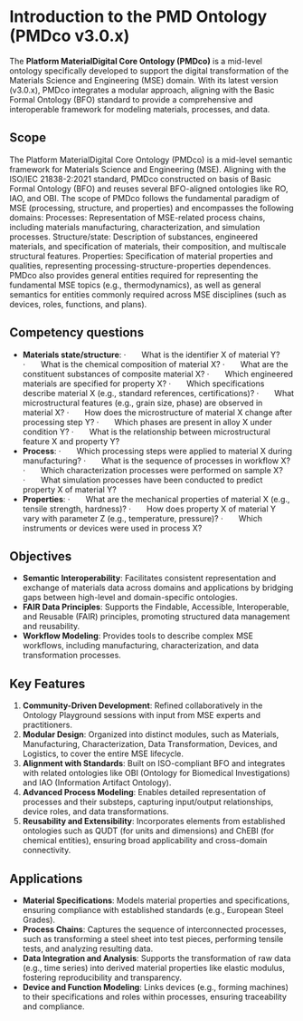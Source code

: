 # Introduction to the PMD Ontology (PMDco v3.0.x)  

The **Platform MaterialDigital Core Ontology (PMDco)** is a mid-level ontology specifically developed to support the digital transformation of the Materials Science and Engineering (MSE) domain. With its latest version (v3.0.x), PMDco integrates a modular approach, aligning with the Basic Formal Ontology (BFO) standard to provide a comprehensive and interoperable framework for modeling materials, processes, and data.

## Scope
The Platform MaterialDigital Core Ontology (PMDco) is a mid-level semantic framework for Materials Science and Engineering (MSE). Aligning with the ISO/IEC 21838-2:2021 standard, PMDco constructed on basis of Basic Formal Ontology (BFO) and reuses several BFO-aligned ontologies like RO, IAO, and OBI. The scope of PMDco follows the fundamental paradigm of MSE (processing, structure, and properties) and encompasses the following domains:
Processes: Representation of MSE-related process chains, including materials manufacturing, characterization, and simulation processes.
Structure/state: Description of substances, engineered materials, and specification of materials, their composition, and multiscale structural features.
Properties: Specification of material properties and qualities, representing processing-structure-properties dependences.
PMDco also provides general entities required for representing the fundamental MSE topics (e.g., thermodynamics), as well as general semantics for entities commonly required across MSE disciplines (such as devices, roles, functions, and plans).

## Competency questions
- **Materials state/structure**:
·       What is the identifier X of material Y?
·       What is the chemical composition of material X?
·       What are the constituent substances of composite material X?
·       Which engineered materials are specified for property X?
·       Which specifications describe material X (e.g., standard references, certifications)?
·       What microstructural features (e.g., grain size, phase) are observed in material X?
·       How does the microstructure of material X change after processing step Y?
·       Which phases are present in alloy X under condition Y?
·       What is the relationship between microstructural feature X and property Y?
- **Process**:
·       Which processing steps were applied to material X during manufacturing?
·       What is the sequence of processes in workflow X?
·       Which characterization processes were performed on sample X?
·       What simulation processes have been conducted to predict property X of material Y?
- **Properties**:
·       What are the mechanical properties of material X (e.g., tensile strength, hardness)?
·       How does property X of material Y vary with parameter Z (e.g., temperature, pressure)?
·       Which instruments or devices were used in process X?

## Objectives  
- **Semantic Interoperability**: Facilitates consistent representation and exchange of materials data across domains and applications by bridging gaps between high-level and domain-specific ontologies.  
- **FAIR Data Principles**: Supports the Findable, Accessible, Interoperable, and Reusable (FAIR) principles, promoting structured data management and reusability.  
- **Workflow Modeling**: Provides tools to describe complex MSE workflows, including manufacturing, characterization, and data transformation processes.  

## Key Features  
1. **Community-Driven Development**: Refined collaboratively in the Ontology Playground sessions with input from MSE experts and practitioners.  
2. **Modular Design**: Organized into distinct modules, such as Materials, Manufacturing, Characterization, Data Transformation, Devices, and Logistics, to cover the entire MSE lifecycle.  
3. **Alignment with Standards**: Built on ISO-compliant BFO and integrates with related ontologies like OBI (Ontology for Biomedical Investigations) and IAO (Information Artifact Ontology).  
4. **Advanced Process Modeling**: Enables detailed representation of processes and their substeps, capturing input/output relationships, device roles, and data transformations.  
5. **Reusability and Extensibility**: Incorporates elements from established ontologies such as QUDT (for units and dimensions) and ChEBI (for chemical entities), ensuring broad applicability and cross-domain connectivity.

## Applications  
- **Material Specifications**: Models material properties and specifications, ensuring compliance with established standards (e.g., European Steel Grades).  
- **Process Chains**: Captures the sequence of interconnected processes, such as transforming a steel sheet into test pieces, performing tensile tests, and analyzing resulting data.  
- **Data Integration and Analysis**: Supports the transformation of raw data (e.g., time series) into derived material properties like elastic modulus, fostering reproducibility and transparency.  
- **Device and Function Modeling**: Links devices (e.g., forming machines) to their specifications and roles within processes, ensuring traceability and compliance.

